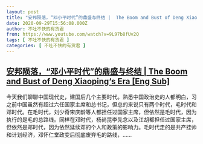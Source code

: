 ```yaml
---
layout: post
title: "安邦陨落，“邓小平时代”的鼎盛与终结 |  The Boom and Bust of Deng Xiaoping‘s Era [Eng Sub]"
date: 2020-09-29T15:56:08.000Z
author: 不吐不快的有货君
from: https://www.youtube.com/watch?v=9L97b8fUv2Q
tags: [ 不吐不快的有货君 ]
categories: [ 不吐不快的有货君 ]
---
```

<!--1601394968000-->
[安邦陨落，“邓小平时代”的鼎盛与终结 |  The Boom and Bust of Deng Xiaoping‘s Era [Eng Sub]](https://www.youtube.com/watch?v=9L97b8fUv2Q)
------

<div>
今天我们聊聊中国现代史，建国后几个主要时代。熟悉中国政治史的人都明白，习之前中国虽然有超过六任国家主席和总书记，但总的来说只有两个时代，毛时代和邓时代。在毛时代，刘少奇宋庆龄等人都担任过国家主席，但依然是毛时代，因为执行的是毛的总路线。同样在邓时代，杨尚昆李先念以及江胡都担任过国家主席，但依然是邓时代，因为依然延续邓的个人和政策的影响力。毛时代走的是共产挂帅和计划经济，邓怀仁堂政变后彻底废弃毛的路线，……
</div>
